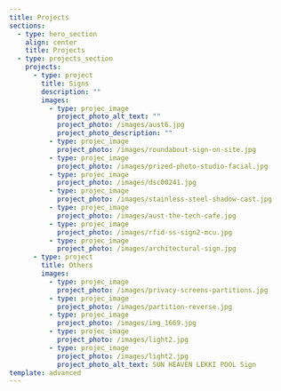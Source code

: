 ```yaml
---
title: Projects
sections:
  - type: hero_section
    align: center
    title: Projects
  - type: projects_section
    projects:
      - type: project
        title: Signs
        description: ""
        images:
          - type: projec_image
            project_photo_alt_text: ""
            project_photo: /images/aust6.jpg
            project_photo_description: ""
          - type: projec_image
            project_photo: /images/roundabout-sign-on-site.jpg
          - type: projec_image
            project_photo: /images/prized-photo-studio-facial.jpg
          - type: projec_image
            project_photo: /images/dsc00241.jpg
          - type: projec_image
            project_photo: /images/stainless-steel-shadow-cast.jpg
          - type: projec_image
            project_photo: /images/aust-the-tech-cafe.jpg
          - type: projec_image
            project_photo: /images/rfid-ss-sign2-mcu.jpg
          - type: projec_image
            project_photo: /images/architectural-sign.jpg
      - type: project
        title: Others
        images:
          - type: projec_image
            project_photo: /images/privacy-screens-partitions.jpg
          - type: projec_image
            project_photo: /images/partition-reverse.jpg
          - type: projec_image
            project_photo: /images/img_1669.jpg
          - type: projec_image
            project_photo: /images/light2.jpg
          - type: projec_image
            project_photo: /images/light2.jpg
            project_photo_alt_text: SUN HEAVEN LEKKI POOL Sign
template: advanced
---
```

